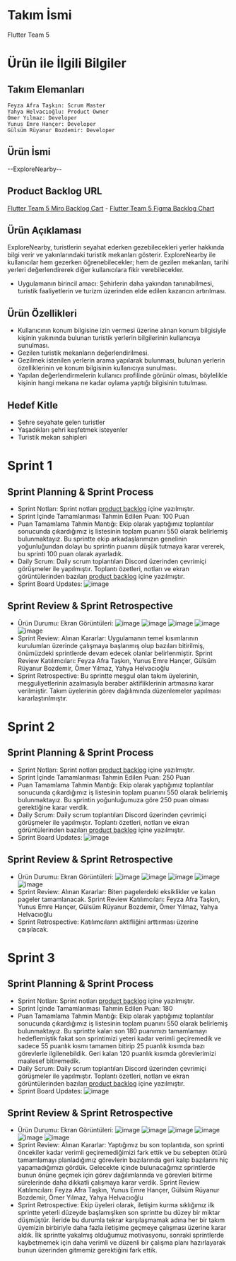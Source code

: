 # Takım İsmi
Flutter Team 5

# Ürün ile İlgili Bilgiler
## Takım Elemanları
`Feyza Afra Taşkın: Scrum Master` <br/>
`Yahya Helvacıoğlu: Product Owner` <br/>
`Ömer Yılmaz: Developer` <br/>
`Yunus Emre Hançer: Developer` <br/>
`Gülsüm Rüyanur Bozdemir: Developer` <br/>

## Ürün İsmi
--ExploreNearby--

## Product Backlog URL
[Flutter Team 5 Miro Backlog Cart](https://miro.com/app/board/uXjVM_qKFlc=/?share_link_id=90098972970) - 
[Flutter Team 5 Figma Backlog Chart](https://www.figma.com/file/QUQg0VWmtSZz1DRERvXCUH/Flowchart-%26-ToDo?type=whiteboard&node-id=1-239&t=UND6gCWeVwxV0eNq-0)

## Ürün Açıklaması
ExploreNearby, turistlerin seyahat ederken gezebilecekleri yerler hakkında bilgi verir ve yakınlarındaki turistik mekanları gösterir. ExploreNearby ile kullanıcılar hem gezerken öğrenebilecekler; hem de gezilen mekanları, tarihi yerleri değerlendirerek diğer kullanıcılara fikir verebilecekler.
- Uygulamanın birincil amacı: Şehirlerin daha yakından tanınabilmesi, turistik faaliyetlerin ve turizm üzerinden elde edilen kazancın artırılması.

## Ürün Özellikleri
- Kullanıcının konum bilgisine izin vermesi üzerine alınan konum bilgisiyle kişinin yakınında bulunan turistik yerlerin bilgilerinin kullanıcıya sunulması.
- Gezilen turistik mekanların değerlendirilmesi.
- Gezilmek istenilen yerlerin arama yapılarak bulunması, bulunan yerlerin özelliklerinin ve konum bilgisinin kullanıcıya sunulması.
- Yapılan değerlendirmelerin kullanıcı profilinde görünür olması, böylelikle kişinin hangi mekana ne kadar oylama yaptığı bilgisinin tutulması. 

## Hedef Kitle
- Şehre seyahate gelen turistler
- Yaşadıkları şehri keşfetmek isteyenler
- Turistik mekan sahipleri

# Sprint 1
## Sprint Planning & Sprint Process
- Sprint Notları: Sprint notları [product backlog](https://www.figma.com/file/QUQg0VWmtSZz1DRERvXCUH/Flowchart-%26-ToDo?type=whiteboard&node-id=0-1&t=UND6gCWeVwxV0eNq-0) içine yazılmıştır.
- Sprint İçinde Tamamlanması Tahmin Edilen Puan: 100 Puan
- Puan Tamamlama Tahmin Mantığı: Ekip olarak yaptığımız toplantılar sonucunda çıkardığımız iş listesinin toplam puanını 550 olarak belirlemiş bulunmaktayız. Bu sprintte ekip arkadaşlarımızın genelinin yoğunluğundan dolayı bu sprintin puanını düşük tutmaya karar vererek, bu sprinti 100 puan olarak ayarladık.
- Daily Scrum: Daily scrum toplantıları Discord üzerinden çevrimiçi görüşmeler ile yapılmıştır. Toplantı özetleri, notları ve ekran görüntülerinden bazıları [product backlog](https://www.figma.com/file/QUQg0VWmtSZz1DRERvXCUH/Flowchart-%26-ToDo?type=whiteboard&node-id=0-1&t=UND6gCWeVwxV0eNq-0) içine yazılmıştır.
- Sprint Board Updates: ![image](https://github.com/wolfe88/Bootcamp-f5/assets/130304391/2853a531-8377-4ca8-ae34-5e0251d88399)

## Sprint Review & Sprint Retrospective
- Ürün Durumu: Ekran Görüntüleri: ![image](https://github.com/wolfe88/Bootcamp-f5/assets/130304391/27199e05-e4c9-44da-b1ec-87df2cd60163)
![image](https://github.com/wolfe88/Bootcamp-f5/assets/130304391/5ed3b7fd-9ec3-4053-828f-f17512c0edfe)
![image](https://github.com/wolfe88/Bootcamp-f5/assets/130304391/7b4719d3-0abd-42eb-87fa-ff5e7f606763)
![image](https://github.com/wolfe88/Bootcamp-f5/assets/130304391/cd8611e1-0fd9-455e-a477-e21942d1733d)
![image](https://github.com/wolfe88/Bootcamp-f5/assets/130304391/0e47371f-3bed-4f4c-8984-e7b1280ed7f5)
- Sprint Review: Alınan Kararlar: Uygulamanın temel kısımlarının kurulumları üzerinde çalışmaya başlanmış olup bazıları bitirilmiş, önümüzdeki sprintlerde devam edecek olanlar belirlenmiştir. Sprint Review Katılımcıları: Feyza Afra Taşkın, Yunus Emre Hançer, Gülsüm Rüyanur Bozdemir, Ömer Yılmaz, Yahya Helvacıoğlu
- Sprint Retrospective:
  Bu sprintte meşgul olan takım üyelerinin, meşguliyetlerinin azalmasıyla beraber aktifliklerinin artmasına karar verilmiştir.
  Takım üyelerinin görev dağılımında düzenlemeler yapılması kararlaştırılmıştır.

# Sprint 2
## Sprint Planning & Sprint Process
- Sprint Notları: Sprint notları [product backlog](https://www.figma.com/file/QUQg0VWmtSZz1DRERvXCUH/Flowchart-%26-ToDo?type=whiteboard&node-id=0-1&t=UND6gCWeVwxV0eNq-0) içine yazılmıştır.
- Sprint İçinde Tamamlanması Tahmin Edilen Puan: 250 Puan
- Puan Tamamlama Tahmin Mantığı: Ekip olarak yaptığımız toplantılar sonucunda çıkardığımız iş listesinin toplam puanını 550 olarak belirlemiş bulunmaktayız. Bu sprintin yoğunluğumuza göre 250 puan olması gerektiğine karar verdik.
- Daily Scrum: Daily scrum toplantıları Discord üzerinden çevrimiçi görüşmeler ile yapılmıştır. Toplantı özetleri, notları ve ekran görüntülerinden bazıları [product backlog](https://www.figma.com/file/QUQg0VWmtSZz1DRERvXCUH/Flowchart-%26-ToDo?type=whiteboard&node-id=0-1&t=UND6gCWeVwxV0eNq-0) içine yazılmıştır.
- Sprint Board Updates: ![image](https://github.com/wolfe88/Bootcamp-f5/assets/130304391/fba218e4-6877-4b19-b8cd-64f67b6aff94)


## Sprint Review & Sprint Retrospective
- Ürün Durumu: Ekran Görüntüleri: ![image](https://github.com/wolfe88/Bootcamp-f5/assets/130304391/2c2e01b1-98dc-4a78-8820-92663865433b)
![image](https://github.com/wolfe88/Bootcamp-f5/assets/130304391/64f00ef7-d378-473c-8054-a157ab52a2ef)
![image](https://github.com/wolfe88/Bootcamp-f5/assets/130304391/9f89fd1e-8491-4a7f-9ee5-1d1190112e2d)
![image](https://github.com/wolfe88/Bootcamp-f5/assets/130304391/2b3ce6ed-93ae-4d77-8fc0-0ec3b4b3aa40)
![image](https://github.com/wolfe88/Bootcamp-f5/assets/130304391/69f2b3cf-129b-404f-a6fd-3963fdc49ffd)
- Sprint Review: Alınan Kararlar: Biten pagelerdeki eksiklikler ve kalan pageler tamamlanacak. Sprint Review Katılımcıları: Feyza Afra Taşkın, Yunus Emre Hançer, Gülsüm Rüyanur Bozdemir, Ömer Yılmaz, Yahya Helvacıoğlu
- Sprint Retrospective:
Katılımcıların aktifliğini arttırması üzerine çaışılacak.

# Sprint 3
## Sprint Planning & Sprint Process
- Sprint Notları: Sprint notları [product backlog](https://www.figma.com/file/QUQg0VWmtSZz1DRERvXCUH/Flowchart-%26-ToDo?type=whiteboard&node-id=0-1&t=UND6gCWeVwxV0eNq-0) içine yazılmıştır.
- Sprint İçinde Tamamlanması Tahmin Edilen Puan: 180
- Puan Tamamlama Tahmin Mantığı: Ekip olarak yaptığımız toplantılar sonucunda çıkardığımız iş listesinin toplam puanını 550 olarak belirlemiş bulunmaktayız. Bu sprintte kalan son 180 puanımızı tamamlamayı hedeflemiştik fakat son sprintimizi yeteri kadar verimli geçiremedik ve sadece 55 puanlık kısmı tamamen bitirip 25 puanlık kısımda bazı görevlerle ilgilenebildik. Geri kalan 120 puanlık kısımda görevlerimizi maalesef bitiremedik.
- Daily Scrum: Daily scrum toplantıları Discord üzerinden çevrimiçi görüşmeler ile yapılmıştır. Toplantı özetleri, notları ve ekran görüntülerinden bazıları [product backlog](https://www.figma.com/file/QUQg0VWmtSZz1DRERvXCUH/Flowchart-%26-ToDo?type=whiteboard&node-id=0-1&t=UND6gCWeVwxV0eNq-0) içine yazılmıştır.
- Sprint Board Updates: ![image](https://github.com/wolfe88/Bootcamp-f5/assets/130304391/56646205-855e-4f25-aa68-050a5a6639f0)

## Sprint Review & Sprint Retrospective
- Ürün Durumu: Ekran Görüntüleri: ![image](https://github.com/wolfe88/Bootcamp-f5/assets/130304391/7b8ae90a-f727-45a5-9969-83f48268417c)
![image](https://github.com/wolfe88/Bootcamp-f5/assets/130304391/d2da5f71-850b-4dc7-b53c-0ab3d0bc0e2a)
![image](https://github.com/wolfe88/Bootcamp-f5/assets/130304391/68c091c5-d8c8-491e-8e5a-4cf65b6db0c3)
![image](https://github.com/wolfe88/Bootcamp-f5/assets/130304391/0277be45-2e97-4a7a-909c-a718124cde1a)
![image](https://github.com/wolfe88/Bootcamp-f5/assets/130304391/37682f5f-f448-46d6-abcc-d04754c49d8b)
![image](https://github.com/wolfe88/Bootcamp-f5/assets/130304391/4ca2ea13-9533-422b-a0ed-e1104c140adf)
- Sprint Review: Alınan Kararlar: Yaptığımız bu son toplantıda, son sprinti öncekiler kadar verimli geçiremediğimizi fark ettik ve bu sebepten ötürü tamamlamayı planladığımız görevlerin bazılarında geri kalıp bazılarını hiç yapamadığımızı gördük. Gelecekte içinde bulunacağımız sprintlerde bunun önüne geçmek için görev dağılımlarında ve görevleri bitirme sürelerinde daha dikkatli çalışmaya karar verdik. Sprint Review Katılımcıları: Feyza Afra Taşkın, Yunus Emre Hançer, Gülsüm Rüyanur Bozdemir, Ömer Yılmaz, Yahya Helvacıoğlu
- Sprint Retrospective:
  Ekip üyeleri olarak, iletişim kurma sıklığımız ilk sprintte yeterli düzeyde başlamışlken son sprintte bu düzey bir miktar düşmüştür. İleride bu durumla tekrar karşılaşmamak adına her bir takım üyemizin birbiriyle daha fazla iletişime geçmeye çalışması üzerine karar aldık.
  İlk sprintte yakalmış olduğumuz motivasyonu, sonraki sprintlerde kaybetmemek için daha verimli ve düzenli bir çalışma planı hazırlayarak bunun üzerinden gitmemiz gerektiğini fark ettik.
